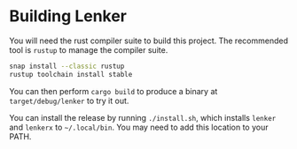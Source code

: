 # Building Lenker

You will need the rust compiler suite to build this project. The recommended tool is `rustup` to manage the compiler suite.

```sh
snap install --classic rustup
rustup toolchain install stable
```

You can then perform `cargo build` to produce a binary at `target/debug/lenker` to try it out.

You can install the release by running `./install.sh`, which installs `lenker` and `lenkerx` to `~/.local/bin`. You may need to add this location to your PATH.

